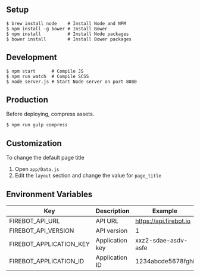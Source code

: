 ## Setup
```
$ brew install node    # Install Node and NPM
$ npm install -g bower # Install Bower
$ npm install          # Install Node packages
$ bower install        # Install Bower packages
```

## Development
```
$ npm start      # Compile JS
$ npm run watch  # Compile SCSS
$ node server.js # Start Node server on port 8080
```

## Production
Before deploying, compress assets.
```
$ npm run gulp compress
```

## Customization
To change the default page title
1. Open `app/Data.js`
2. Edit the `layout` section and change the value for `page_title`

## Environment Variables
| Key  | Description | Example |
| --- | --- | --- |
| FIREBOT_API_URL | API URL | https://api.firebot.io |
| FIREBOT_API_VERSION | API version | 1 |
| FIREBOT_APPLICATION_KEY | Application key | xxz2-sdae-asdv-asfe |
| FIREBOT_APPLICATION_ID | Application ID | 1234abcde5678fghi |
